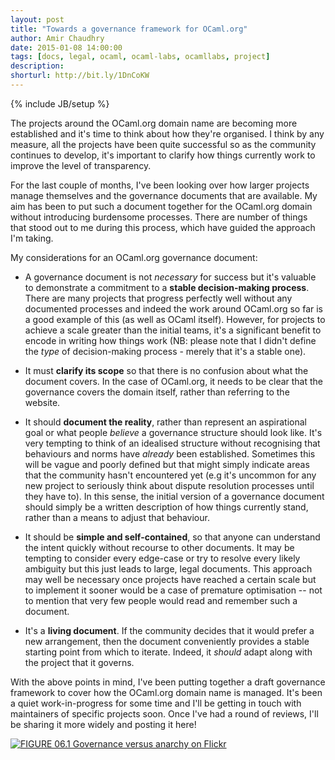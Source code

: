 ```yaml
---
layout: post
title: "Towards a governance framework for OCaml.org"
author: Amir Chaudhry
date: 2015-01-08 14:00:00
tags: [docs, legal, ocaml, ocaml-labs, ocamllabs, project]
description:
shorturl: http://bit.ly/1DnCoKW
---
```

{% include JB/setup %}

<!-- 
{% assign image_folder = 'ef-2014' %}
{% assign number_of_images = 6 %}
{% include amc/make_gallery %}
 -->

The projects around the OCaml.org domain name are becoming more established
and it's time to think about how they're organised. I think by any measure,
all the projects have been quite successful so as the community continues to
develop, it's important to clarify how things currently work to improve the
level of transparency. 

For the last couple of months, I've been looking over how larger projects
manage themselves and the governance documents that are available. My aim has
been to put such a document together for the OCaml.org domain without
introducing burdensome processes.  There are number of things that stood out
to me during this process, which have guided the approach I'm taking.

My considerations for an OCaml.org governance document:

- A governance document is not *necessary* for success but it's valuable to
demonstrate a commitment to a **stable decision-making process**.  There are
many projects that progress perfectly well without any documented processes
and indeed the work around OCaml.org so far is a good example of this (as well
as OCaml itself).  However, for projects to achieve a scale greater than the
initial teams, it's a significant benefit to encode in writing how things work
(NB: please note that I didn't define the *type* of decision-making process -
merely that it's a stable one).

- It must **clarify its scope** so that there is no confusion about what the
document covers. In the case of OCaml.org, it needs to be clear that the
governance covers the domain itself, rather than referring to the website. 

- It should **document the reality**, rather than represent an aspirational
goal or what people *believe* a governance structure should look like.  It's
very tempting to think of an idealised structure without recognising that
behaviours and norms have *already* been established. Sometimes this will be
vague and poorly defined but that might simply indicate areas that the
community hasn't encountered yet (e.g it's uncommon for any new project to
seriously think about dispute resolution processes until they have to).  In
this sense, the initial version of a governance document should simply be a
written description of how things currently stand, rather than a means to
adjust that behaviour.  

- It should be **simple and self-contained**, so that anyone can understand
the intent quickly without recourse to other documents.  It may be tempting to
consider every edge-case or try to resolve every likely ambiguity but this
just leads to large, legal documents.  This approach may well be necessary
once projects have reached a certain scale but to implement it sooner would be
a case of premature optimisation -- not to mention that very few people would 
read and remember such a document.

- It's a **living document**. If the community decides that it would prefer a
new arrangement, then the document conveniently provides a stable starting
point from which to iterate. Indeed, it *should* adapt along with the project
that it governs. 

With the above points in mind, I've been putting together a draft governance
framework to cover how the OCaml.org domain name is managed.  It's been a
quiet work-in-progress for some time and I'll be getting in touch with
maintainers of specific projects soon.  Once I've had a round of reviews, I'll
be sharing it more widely and posting it here!

[![FIGURE 06.1 Governance versus anarchy on Flickr](http://amirchaudhry.com/images/web/governance-alpha.png)](https://www.flickr.com/photos/jurgenappelo/5201270923/)

